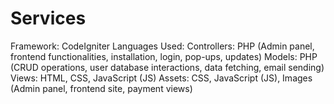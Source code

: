 # Services
Framework: CodeIgniter Languages Used: Controllers: PHP (Admin panel, frontend functionalities, installation, login, pop-ups, updates) Models: PHP (CRUD operations, user database interactions, data fetching, email sending) Views: HTML, CSS, JavaScript (JS) Assets: CSS, JavaScript (JS), Images (Admin panel, frontend site, payment views)
